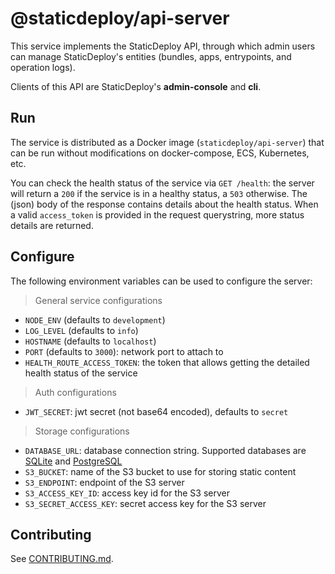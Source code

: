 # @staticdeploy/api-server

This service implements the StaticDeploy API, through which admin users can
manage StaticDeploy's entities (bundles, apps, entrypoints, and operation logs).

Clients of this API are StaticDeploy's **admin-console** and **cli**.

## Run

The service is distributed as a Docker image (`staticdeploy/api-server`) that
can be run without modifications on docker-compose, ECS, Kubernetes, etc.

You can check the health status of the service via `GET /health`: the server
will return a `200` if the service is in a healthy status, a `503` otherwise.
The (json) body of the response contains details about the health status. When a
valid `access_token` is provided in the request querystring, more status details
are returned.

## Configure

The following environment variables can be used to configure the server:

> General service configurations

- `NODE_ENV` (defaults to `development`)
- `LOG_LEVEL` (defaults to `info`)
- `HOSTNAME` (defaults to `localhost`)
- `PORT` (defaults to `3000`): network port to attach to
- `HEALTH_ROUTE_ACCESS_TOKEN`: the token that allows getting the detailed health
  status of the service

> Auth configurations

- `JWT_SECRET`: jwt secret (not base64 encoded), defaults to `secret`

> Storage configurations

- `DATABASE_URL`: database connection string. Supported databases are
  [SQLite](https://www.sqlite.org/) and
  [PostgreSQL](https://www.postgresql.org/)
- `S3_BUCKET`: name of the S3 bucket to use for storing static content
- `S3_ENDPOINT`: endpoint of the S3 server
- `S3_ACCESS_KEY_ID`: access key id for the S3 server
- `S3_SECRET_ACCESS_KEY`: secret access key for the S3 server

## Contributing

See [CONTRIBUTING.md](CONTRIBUTING.md).
